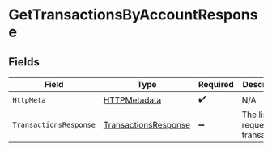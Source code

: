 # GetTransactionsByAccountResponse


## Fields

| Field                                                                   | Type                                                                    | Required                                                                | Description                                                             |
| ----------------------------------------------------------------------- | ----------------------------------------------------------------------- | ----------------------------------------------------------------------- | ----------------------------------------------------------------------- |
| `HttpMeta`                                                              | [HTTPMetadata](../../Models/Components/HTTPMetadata.md)                 | :heavy_check_mark:                                                      | N/A                                                                     |
| `TransactionsResponse`                                                  | [TransactionsResponse](../../Models/Components/TransactionsResponse.md) | :heavy_minus_sign:                                                      | The list of requested transactions                                      |